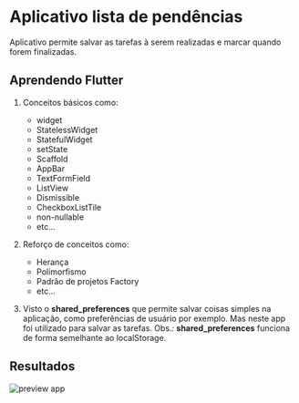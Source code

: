 # Aplicativo lista de pendências

Aplicativo permite salvar as tarefas à serem realizadas e marcar quando forem finalizadas.

## Aprendendo Flutter 
1. Conceitos básicos como:
   - widget
   - StatelessWidget
   - StatefulWidget
   - setState
   - Scaffold
   - AppBar
   - TextFormField
   - ListView
   - Dismissible
   - CheckboxListTile
   - non-nullable
   - etc...

2. Reforço de conceitos como:
   - Herança
   - Polimorfismo
   - Padrão de projetos Factory
   - etc...

3. Visto o **shared_preferences** que permite salvar coisas simples na aplicação, como preferências de usuário por exemplo. Mas neste app foi utilizado para salvar as tarefas. 
Obs.: **shared_preferences** funciona de forma semelhante ao localStorage.

## Resultados
<img scr="https://github.com/sulivansimoes/Learning-Flutter/blob/3f97f06d0c7be7f42de41f427858b7c0093daf1a/lista_de_tarefas/preview_app/app.gif" style="height=50em" alt="preview app"></img>




